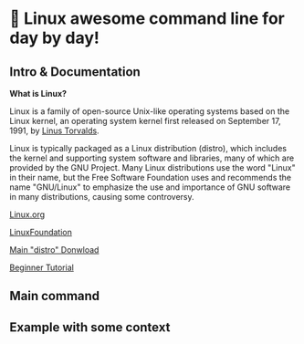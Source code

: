 # 🐧 Linux awesome command line for day by day!

## Intro & Documentation

**What is Linux?**

Linux is a family of open-source Unix-like operating systems based on the Linux kernel, an operating system kernel first released on September 17, 1991, by [Linus Torvalds](https://github.com/torvalds). 

Linux is typically packaged as a Linux distribution (distro), which includes the kernel and supporting system software and libraries, many of which are provided by the GNU Project. Many Linux distributions use the word "Linux" in their name, but the Free Software Foundation uses and recommends the name "GNU/Linux" to emphasize the use and importance of GNU software in many distributions, causing some controversy.

[Linux.org](https://www.linux.org/)

[LinuxFoundation](https://www.linuxfoundation.org/)

[Main "distro" Donwload](https://www.linux.org/pages/download/)

[Beginner Tutorial](https://www.linux.org/forums/linux-beginner-tutorials.123/)


## Main command


## Example with some context






